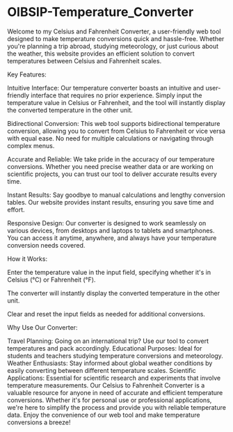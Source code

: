 # OIBSIP-Temperature_Converter

Welcome to my Celsius and Fahrenheit Converter, a user-friendly web tool designed to make temperature conversions quick and hassle-free. Whether you're planning a trip abroad, studying meteorology, or just curious about the weather, this website provides an efficient solution to convert temperatures between Celsius and Fahrenheit scales.

Key Features:

Intuitive Interface: Our temperature converter boasts an intuitive and user-friendly interface that requires no prior experience. Simply input the temperature value in Celsius or Fahrenheit, and the tool will instantly display the converted temperature in the other unit.

Bidirectional Conversion: This web tool supports bidirectional temperature conversion, allowing you to convert from Celsius to Fahrenheit or vice versa with equal ease. No need for multiple calculations or navigating through complex menus.

Accurate and Reliable: We take pride in the accuracy of our temperature conversions. Whether you need precise weather data or are working on scientific projects, you can trust our tool to deliver accurate results every time.

Instant Results: Say goodbye to manual calculations and lengthy conversion tables. Our website provides instant results, ensuring you save time and effort.

Responsive Design: Our converter is designed to work seamlessly on various devices, from desktops and laptops to tablets and smartphones. You can access it anytime, anywhere, and always have your temperature conversion needs covered.

How it Works:

Enter the temperature value in the input field, specifying whether it's in Celsius (°C) or Fahrenheit (°F).

The converter will instantly display the converted temperature in the other unit.

Clear and reset the input fields as needed for additional conversions.

Why Use Our Converter:

Travel Planning: Going on an international trip? Use our tool to convert temperatures and pack accordingly.
Educational Purposes: Ideal for students and teachers studying temperature conversions and meteorology.
Weather Enthusiasts: Stay informed about global weather conditions by easily converting between different temperature scales.
Scientific Applications: Essential for scientific research and experiments that involve temperature measurements.
Our Celsius to Fahrenheit Converter is a valuable resource for anyone in need of accurate and efficient temperature conversions. Whether it's for personal use or professional applications, we're here to simplify the process and provide you with reliable temperature data. Enjoy the convenience of our web tool and make temperature conversions a breeze!







